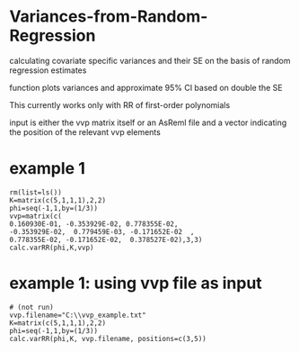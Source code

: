 # Variances-from-Random-Regression
calculating covariate specific variances and their SE on the basis of random regression estimates

function plots variances and approximate 95% CI based on double the SE

This currently works only with RR of first-order polynomials

input is either the vvp matrix itself or an AsReml file and a vector indicating the position of the relevant vvp elements

# example 1 
```
rm(list=ls())
K=matrix(c(5,1,1,1),2,2)
phi=seq(-1,1,by=(1/3))
vvp=matrix(c(
0.160930E-01, -0.353929E-02, 0.778355E-02,
-0.353929E-02,  0.779459E-03, -0.171652E-02  ,
0.778355E-02, -0.171652E-02,  0.378527E-02),3,3)
calc.varRR(phi,K,vvp)
```

# example 1: using vvp file as input
```
# (not run)
vvp.filename="C:\\vvp_example.txt"
K=matrix(c(5,1,1,1),2,2)
phi=seq(-1,1,by=(1/3))
calc.varRR(phi,K, vvp.filename, positions=c(3,5))
```
